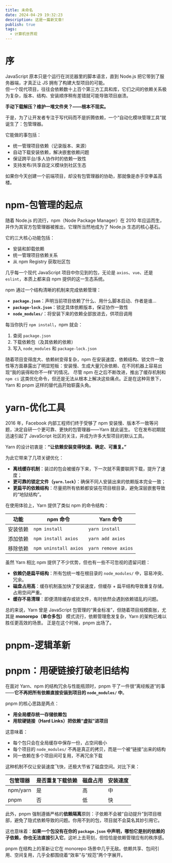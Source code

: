 ```yaml
---
title: 未命名
date: 2024-04-29 19:32:23
description: 这是一篇新文章!
publish: true
tags:
  - 计算机世界观
---
```


# 序

JavaScript 原本只是个运行在浏览器里的脚本语言，直到 Node.js 把它带到了服务器端，才真正让 JS 拥有了构建大型项目的可能。  
但一个现代项目，往往会依赖数十上百个第三方工具和库，它们之间的依赖关系极为复杂，版本、结构、安装顺序稍有差错就可能导致项目崩溃。

**手动下载解压？维护一堆文件夹？——根本不现实。**

于是，为了让开发者专注于写代码而不是折腾依赖，一个“自动化模块管理工具”就诞生了：包管理器。

它能做的事包括：

- 统一管理项目依赖（记录版本、来源）
- 自动下载安装依赖，解决嵌套依赖问题
- 保证跨平台/多人协作时的依赖一致性
- 支持发布/共享自定义模块到社区生态

如果你今天创建一个前端项目，却没有包管理器的协助，那就像是赤手空拳盖高楼。

# npm-包管理的起点

随着 Node.js 的流行，npm（Node Package Manager）在 2010 年应运而生，并作为其官方包管理器被推出，它理所当然地成为了 Node.js 生态的核心基石。

它的三大核心功能包括：

- 安装和卸载依赖
- 统一管理项目依赖关系
- 从 npm Registry 获取社区包

几乎每一个现代 JavaScript 项目中你见到的包，无论是 `axios`、`vue`、还是 `eslint`，本质上都来自 npm 提供的这一生态系统。

npm 通过一个结构清晰的机制来完成依赖管理：

- **`package.json`**：声明当前项目依赖了什么、用什么脚本启动、作者是谁…
- **`package-lock.json`**：锁定具体依赖版本，保证协作一致性
- **`node_modules/`**：将安装下来的依赖全部放进去，供项目调用

每当你执行 `npm install`，npm 就会：

1. 查阅 `package.json`
2. 下载依赖包（及其依赖的依赖）
3. 写入 `node_modules` 和 `package-lock.json`

随着项目变得庞大、依赖树变得复杂，npm 在安装速度、依赖结构、锁文件一致性等方面暴露出了明显短板：安装慢、生成大量冗余依赖、在不同机器上容易出现“我的装得和你不一样”的情况。
尽管 npm 在之后不断改进，推出了缓存机制和 `npm ci` 这类优化命令，但还是无法从根本上解决这些痛点。正是在这种背景下，Yarn 和 pnpm 这样的替代品开始崭露头角。

# yarn-优化工具

2016 年，Facebook 内部工程师们终于受够了 npm 安装慢、版本不一致等问题，决定自研一个更可靠、更快的包管理器——Yarn 就此诞生。
它在发布初期就迅速引起了 JavaScript 社区的关注，并成为许多大型项目的默认工具。

Yarn 的设计初衷是：**“让依赖安装变得快速、确定、可重复。”**

为此它带来了几项关键优化：

- **离线缓存机制**：装过的包会被缓存下来，下一次就不需要联网下载，提升了速度；
- **更可靠的锁定文件（`yarn.lock`）**：确保不同人安装出来的依赖版本完全一致；
- **更扁平的依赖结构**：尽量把所有依赖都安装在项目根目录，避免深层嵌套导致的“地狱结构”。

在使用体验上，Yarn 提供了类似 npm 的命令结构：

| 功能     | npm 命令              | Yarn 命令           |
| -------- | --------------------- | ------------------- |
| 安装依赖 | `npm install`         | `yarn install`      |
| 添加依赖 | `npm install axios`   | `yarn add axios`    |
| 移除依赖 | `npm uninstall axios` | `yarn remove axios` |

虽然 Yarn 相比 npm 提供了不少优势，但也有一些不可忽视的遗留问题：

- **依赖仍是扁平结构**：所有包统一堆在根目录的 `node_modules/` 中，容易冲突、冗余。
- **磁盘占用高**：缓存机制虽加快了安装速度，但缓存 + 扁平结构导致重复存储，占用空间严重。
- **缓存不易清理**：即便清除缓存或锁文件，有时依然会遇到依赖错乱的问题。

总的来说，Yarn 曾是 JavaScript 包管理的“黄金标准”，但随着项目规模膨胀，尤其是 **monorepo（单仓多包）** 模式流行，依赖管理愈发复杂，Yarn 的架构已难以胜任更高效的场景。
正是在这个时候，pnpm 出场了。

# pnpm-逻辑革新

# pnpm：用硬链接打破老旧结构

在面对 Yarn、npm 的结构冗余与性能瓶颈时，pnpm 干了一件很“离经叛道”的事——**它不再把所有依赖直接安装到项目的 `node_modules/` 中**。

pnpm 的核心思路是两点：

- **用全局缓存统一存储依赖包**
- **用软硬链接（Hard Links）把依赖“虚拟”进项目**

这意味着：

- 每个包只会在全局缓存中保存一份，占空间极小
- 每个项目的 `node_modules/` 不再是真正的拷贝，而是一个被“链接”出来的结构
- 同一依赖在多个项目间可复用，不再冗余下载

这种机制不仅让安装速度飞快，还极大节省了磁盘空间。对比下来：

| 包管理器 | 是否重复下载依赖 | 磁盘占用 | 安装速度 |
| -------- | ---------------- | -------- | -------- |
| npm/yarn | 是               | 高       | 中       |
| pnpm     | 否               | 低       | 快       |

此外，pnpm 强制遵循严格的**依赖隔离**原则：子依赖不会被“自动提升”到项目根部，避免了隐式依赖导致的问题。你用不到的包，项目就不会莫名其妙引用它。

这也意味着：**如果一个包没有在你的 `package.json` 中声明，哪怕它是别的依赖的子依赖，你也无法直接引入它**。这听上去苛刻，但恰恰是依赖管理应有的秩序感。

pnpm 在结构上的革新让它在 monorepo 场景中几乎无敌。依赖共享、包间引用、空间复用，几乎全都围绕着“效率”与“规范”两个字展开。
